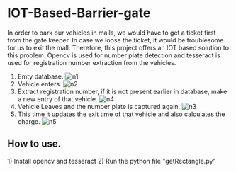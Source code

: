 # IOT-Based-Barrier-gate
In order to park our vehicles in malls, we would have to get a ticket first from the gate keeper. In case we loose the ticket, it would be troublesome for us to exit the mall. Therefore, this project offers an IOT based solution to this problem. Opencv is used for number plate detection and tesseract is used for registration number extraction from the vehicles.
1) Emty database.
![n1](https://user-images.githubusercontent.com/21198781/38579348-5b65545e-3d24-11e8-822c-239389de0cc7.png)
2) Vehicle enters.
![n2](https://user-images.githubusercontent.com/21198781/38579350-5f20119c-3d24-11e8-88b8-a1f8f6e145fa.png)
3) Extract registration number, if it is not present earlier in database, make a new entry of that vehicle.
![n4](https://user-images.githubusercontent.com/21198781/38579357-64e7b9f4-3d24-11e8-81f2-997444882994.png)
4) Vehicle Leaves and the number plate is captured again.
![n3](https://user-images.githubusercontent.com/21198781/38579354-6232d6c6-3d24-11e8-8975-2727df50f977.png)
5) This time it updates the exit time of that vehicle and also calculates the charge.
![n5](https://user-images.githubusercontent.com/21198781/38579366-67a83a56-3d24-11e8-9bf4-d0dedadd094c.png)


<h2>How to use.</h2>
1) Install opencv and tesseract
2) Run the python file "getRectangle.py"
